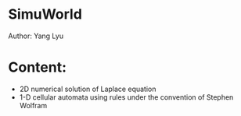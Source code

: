 # SimuWorld
Author: Yang Lyu

# Content: 
* 2D numerical solution of Laplace equation
* 1-D cellular automata using rules under the convention of Stephen Wolfram
